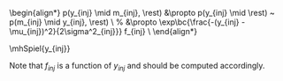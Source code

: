 \begin{align*}
p(y_{inj} \mid m_{inj}, \rest) &\propto
p(y_{inj} \mid \rest) ~
p(m_{inj} \mid y_{inj}, \rest) \\
%
&\propto
\exp\bc{\frac{-(y_{inj} - \mu_{inj})^2}{2\sigma^2_{inj}}}
f_{inj} \\
\end{align*}

\mhSpiel{y_{inj}}

Note that $f_{inj}$ is a function of $y_{inj}$ <!--(equation \ref{eq:finj})-->
and should be computed accordingly.
